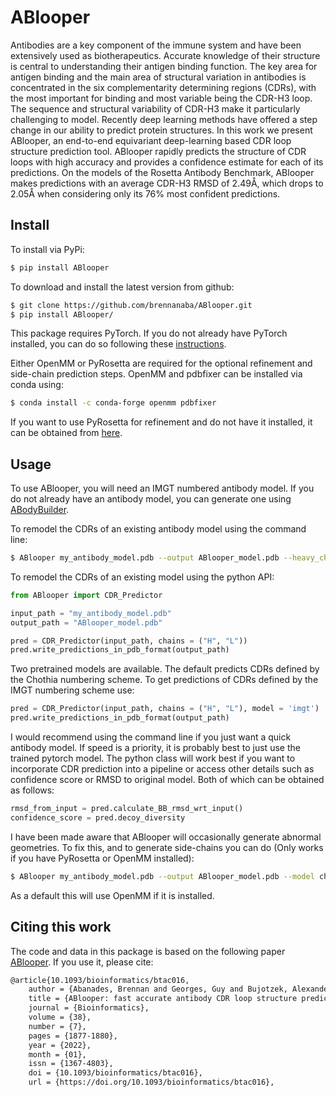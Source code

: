 # ABlooper

Antibodies are a key component of the immune system and have been extensively used as biotherapeutics. Accurate knowledge of their structure is central to understanding their antigen binding function. The key area for antigen binding and the main area of structural variation in antibodies is concentrated in the six complementarity determining regions (CDRs), with the most important for binding and most variable being the CDR-H3 loop. The sequence and structural variability of CDR-H3 make it particularly challenging to model. Recently deep learning methods have offered a step change in our ability to predict protein structures. In this work we present ABlooper, an end-to-end equivariant deep-learning based CDR loop structure prediction tool. ABlooper rapidly predicts the structure of CDR loops with high accuracy and provides a confidence estimate for each of its predictions. On the models of the Rosetta Antibody Benchmark, ABlooper makes predictions with an average CDR-H3 RMSD of 2.49Å, which drops to 2.05Å when considering only its 76% most confident predictions.

## Install

To install via PyPi:

```bash
$ pip install ABlooper
```

To download and install the latest version from github:

```bash
$ git clone https://github.com/brennanaba/ABlooper.git
$ pip install ABlooper/
```

This package requires PyTorch. If you do not already have PyTorch installed, you can do so following these <a href="https://pytorch.org/get-started/locally/">instructions</a>.


Either OpenMM or PyRosetta are required for the optional refinement and side-chain prediction steps. 
OpenMM and pdbfixer can be installed via conda using:

```bash
$ conda install -c conda-forge openmm pdbfixer
```

If you want to use PyRosetta for refinement and do not have it installed, it can be obtained from <a href="https://www.pyrosetta.org/">here</a>.

## Usage

To use ABlooper, you will need an IMGT numbered antibody model. If you do not already have an antibody model, you can generate one using <a href="http://opig.stats.ox.ac.uk/webapps/newsabdab/sabpred/abodybuilder/">ABodyBuilder</a>.

To remodel the CDRs of an existing antibody model using the command line:

```bash
$ ABlooper my_antibody_model.pdb --output ABlooper_model.pdb --heavy_chain H --light_chain L
```

To remodel the CDRs of an existing model using the python API:

```python
from ABlooper import CDR_Predictor

input_path = "my_antibody_model.pdb"
output_path = "ABlooper_model.pdb"

pred = CDR_Predictor(input_path, chains = ("H", "L"))
pred.write_predictions_in_pdb_format(output_path)
```

Two pretrained models are available. The default predicts CDRs defined by the Chothia numbering scheme. To get predictions of CDRs defined by the IMGT numbering scheme use:

```python
pred = CDR_Predictor(input_path, chains = ("H", "L"), model = 'imgt')
pred.write_predictions_in_pdb_format(output_path)
```

I would recommend using the command line if you just want a quick antibody model. If speed is a priority, it is probably best to just use the trained pytorch model. The python class will work best if you want to incorporate CDR prediction into a pipeline or access other details such as confidence score or RMSD to original model. Both of which can be obtained as follows:


```python
rmsd_from_input = pred.calculate_BB_rmsd_wrt_input()
confidence_score = pred.decoy_diversity 
```

I have been made aware that ABlooper will occasionally generate abnormal geometries. To fix this, and to generate side-chains you can do (Only works if you have PyRosetta or OpenMM installed):

```bash
$ ABlooper my_antibody_model.pdb --output ABlooper_model.pdb --model chothia --side_chains
```

As a default this will use OpenMM if it is installed.

## Citing this work

The code and data in this package is based on the following paper <a href="https://academic.oup.com/bioinformatics/article/38/7/1877/6517780">ABlooper</a>. If you use it, please cite:

```tex
@article{10.1093/bioinformatics/btac016,
    author = {Abanades, Brennan and Georges, Guy and Bujotzek, Alexander and Deane, Charlotte M},
    title = {ABlooper: fast accurate antibody CDR loop structure prediction with accuracy estimation},
    journal = {Bioinformatics},
    volume = {38},
    number = {7},
    pages = {1877-1880},
    year = {2022},
    month = {01},
    issn = {1367-4803},
    doi = {10.1093/bioinformatics/btac016},
    url = {https://doi.org/10.1093/bioinformatics/btac016},
```


